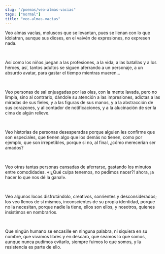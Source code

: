 ```yaml
---
slug: "/poemas/veo-almas-vacias"
tags: ["normal"]
title: "veo-almas-vacías"
---
```

Veo almas vacías, moluscos que se levantan, pues se llenan con lo que idolatran, aunque sus dioses, en el vaivén de expresiones, no expresen nada.

&nbsp;

Así como los niños juegan a las profesiones, a la vida, a las batallas y a los héroes, así, tantos adultos se siguen aferrando a un personaje, a un absurdo avatar, para gastar el tiempo mientras mueren...

&nbsp;

Veo personas de sal enjuagadas por las olas, con la mente lavada, pero no limpia, sino al contrario, dándole su atención a las impresiones, adictas a las miradas de sus fieles, y a las figuras de sus manos, y a la abstracción de sus corazones, y al contador de notificaciones, y a la alucinación de ser la cima de algún relieve.

&nbsp;

Veo historias de personas desesperadas porque alguien les confirme que son especiales, que tienen algo que los demás no tienen, como por ejemplo, que son irrepetibles, porque si no, al final, ¿cómo merecerían ser amados?

&nbsp;

Veo otras tantas personas cansadas de aferrarse, gastando los minutos entre comodidades. «¡¿Qué culpa tenemos, no pedimos nacer?! ahora, ¡a hacer lo que nos dé la gana!».

&nbsp;

Veo algunos locos disfrutándolo, creativos, sonrientes y desconsiderados; los veo llenos de sí mismos, inconscientes de su propia identidad, porque no la necesitan, porque nadie la tiene, ellos son ellos, y nosotros, quienes insistimos en nombrarlos.

&nbsp;

Que ningún humano se encasille en ninguna palabra, ni siquiera en su nombre, que vivamos libres y en descaro, que seamos lo que somos, aunque nunca pudimos evitarlo, siempre fuimos lo que somos, y la resistencia es parte de ello.